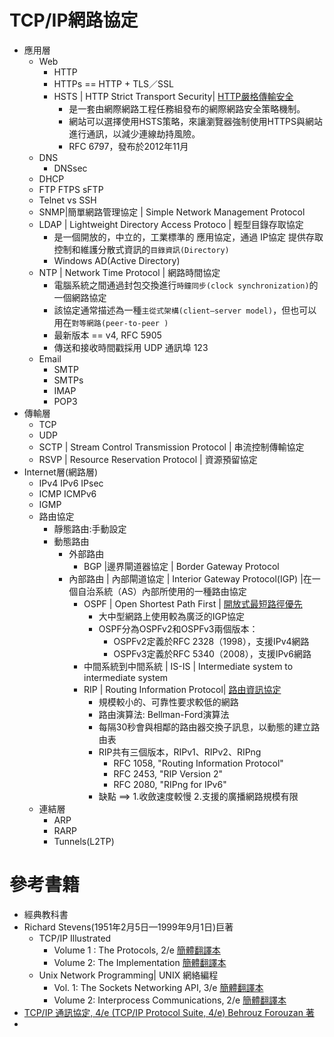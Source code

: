 # TCP/IP網路協定
- 應用層
  - Web
    - HTTP
    - HTTPs == HTTP + TLS／SSL
    - HSTS | HTTP Strict Transport Security| [HTTP嚴格傳輸安全](https://zh.wikipedia.org/wiki/HTTP%E4%B8%A5%E6%A0%BC%E4%BC%A0%E8%BE%93%E5%AE%89%E5%85%A8)
      - 是一套由網際網路工程任務組發布的網際網路安全策略機制。
      - 網站可以選擇使用HSTS策略，來讓瀏覽器強制使用HTTPS與網站進行通訊，以減少連線劫持風險。
      - RFC 6797，發布於2012年11月
  - DNS
    - DNSsec 
  - DHCP
  - FTP  FTPS sFTP
  - Telnet vs SSH
  - SNMP|簡單網路管理協定 | Simple Network Management Protocol
  - LDAP | Lightweight Directory Access Protoco | 輕型目錄存取協定
    - 是一個開放的，中立的，工業標準的 應用協定，通過 IP協定 提供存取控制和維護分散式資訊的`目錄資訊(Directory)`
    - Windows AD(Active Directory)
  - NTP | Network Time Protocol | 網路時間協定
    - 電腦系統之間通過封包交換進行`時鐘同步(clock synchronization)`的一個網路協定
    - 該協定通常描述為一種`主從式架構(client–server model)`，但也可以用在`對等網路(peer-to-peer )`
    - 最新版本 == v4, RFC 5905
    - 傳送和接收時間戳採用 UDP 通訊埠 123
  - Email
    - SMTP
    - SMTPs
    - IMAP
    - POP3 
- 傳輸層
  - TCP
  - UDP
  - SCTP | Stream Control Transmission Protocol | 串流控制傳輸協定
  - RSVP | Resource Reservation Protocol | 資源預留協定
- Internet層(網路層)
  - IPv4  IPv6  IPsec
  - ICMP  ICMPv6
  - IGMP 
  - 路由協定
    - 靜態路由:手動設定
    - 動態路由
      - 外部路由
        - BGP |邊界閘道器協定 | Border Gateway Protocol
      - 內部路由 | 內部閘道協定 | Interior Gateway Protocol(IGP) |在一個自治系統（AS）內部所使用的一種路由協定
        - OSPF | Open Shortest Path First | [開放式最短路徑優先](https://zh.wikipedia.org/wiki/%E5%BC%80%E6%94%BE%E5%BC%8F%E6%9C%80%E7%9F%AD%E8%B7%AF%E5%BE%84%E4%BC%98%E5%85%88)
          - 大中型網路上使用較為廣泛的IGP協定
          - OSPF分為OSPFv2和OSPFv3兩個版本：
            - OSPFv2定義於RFC 2328（1998），支援IPv4網路
            - OSPFv3定義於RFC 5340（2008），支援IPv6網路 
        - 中間系統到中間系統 | IS-IS | Intermediate system to intermediate system
        - RIP | Routing Information Protocol| [路由資訊協定](https://zh.wikipedia.org/wiki/%E8%B7%AF%E7%94%B1%E4%BF%A1%E6%81%AF%E5%8D%8F%E8%AE%AE)
          - 規模較小的、可靠性要求較低的網路
          - 路由演算法: Bellman-Ford演算法
          - 每隔30秒會與相鄰的路由器交換子訊息，以動態的建立路由表
          - RIP共有三個版本，RIPv1、RIPv2、RIPng
            - RFC 1058, "Routing Information Protocol"
            - RFC 2453, "RIP Version 2"
            - RFC 2080, "RIPng for IPv6" 
          - 缺點 ==> 1.收斂速度較慢   2.支援的廣播網路規模有限
  - 連結層
    - ARP
    - RARP
    - Tunnels(L2TP)
# 參考書籍
- 經典教科書
- Richard Stevens(1951年2月5日—1999年9月1日)巨著
  - TCP/IP Illustrated
    - Volume 1 : The Protocols, 2/e [簡體翻譯本]()
    - Volume 2: The Implementation  [簡體翻譯本]()
  - Unix Network Programming| UNIX 網絡編程
    - Vol. 1: The Sockets Networking API, 3/e [簡體翻譯本](https://www.tenlong.com.tw/products/9787115517791?list_name=srh)
    - Volume 2: Interprocess Communications, 2/e  [簡體翻譯本](https://www.tenlong.com.tw/products/9787115517807?list_name=srh)
- [TCP/IP 通訊協定, 4/e (TCP/IP Protocol Suite, 4/e) Behrouz Forouzan 著](https://www.tenlong.com.tw/products/9789861577432?list_name=srh)
- []()

